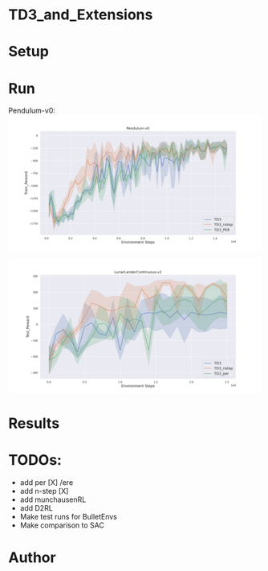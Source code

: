 # TD3_and_Extensions

# Setup

# Run
Pendulum-v0:
![Pendulum-nstep-PER](/imgs/Pendulum-v0.png)

![LunarLanderContinuous-v2](/imgs/LunarLanderContinuous-v2.png)


# Results


# TODOs:
- add per [X] /ere 
- add n-step [X]
- add munchausenRL
- add D2RL
- Make test runs for BulletEnvs
- Make comparison to SAC

# Author
